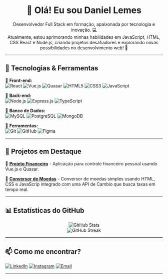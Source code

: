 <h1 align="center">👋 Olá! Eu sou Daniel Lemes</h1>

<p align="center">
  Desenvolvedor Full Stack em formação, apaixonada por tecnologia e inovação. 💻<br>
  Atualmente, estou aprimorando minhas habilidades em JavaScript, HTML, CSS React e Node.js, criando projetos desafiadores e explorando novas possibilidades no desenvolvimento web! 🚀
</p>

---

## 🚀 Tecnologias & Ferramentas

🔹 **Front-end:**  
![React](https://img.shields.io/badge/React-61DAFB?style=for-the-badge&logo=react&logoColor=black)
![Vue.js](https://img.shields.io/badge/Vue.js-35495E?style=for-the-badge&logo=vue.js&logoColor=4FC08D)
![Quasar](https://img.shields.io/badge/Quasar-1976D2?style=for-the-badge&logo=quasar&logoColor=white)
![HTML5](https://img.shields.io/badge/HTML5-E34F26?style=for-the-badge&logo=html5&logoColor=white)
![CSS3](https://img.shields.io/badge/CSS3-1572B6?style=for-the-badge&logo=css3&logoColor=white)
![JavaScript](https://img.shields.io/badge/JavaScript-F7DF1E?style=for-the-badge&logo=javascript&logoColor=black)

🔹 **Back-end:**  
![Node.js](https://img.shields.io/badge/Node.js-43853D?style=for-the-badge&logo=node.js&logoColor=white)
![Express.js](https://img.shields.io/badge/Express.js-000000?style=for-the-badge&logo=express&logoColor=white)
![TypeScript](https://img.shields.io/badge/TypeScript-007ACC?style=for-the-badge&logo=typescript&logoColor=white)

🔹 **Banco de Dados:**  
![MySQL](https://img.shields.io/badge/MySQL-4479A1?style=for-the-badge&logo=mysql&logoColor=white)
![PostgreSQL](https://img.shields.io/badge/PostgreSQL-336791?style=for-the-badge&logo=postgresql&logoColor=white)
![MongoDB](https://img.shields.io/badge/MongoDB-4EA94B?style=for-the-badge&logo=mongodb&logoColor=white)

🔹 **Ferramentas:**  
![Git](https://img.shields.io/badge/Git-F05032?style=for-the-badge&logo=git&logoColor=white)
![GitHub](https://img.shields.io/badge/GitHub-181717?style=for-the-badge&logo=github&logoColor=white)
![Figma](https://img.shields.io/badge/Figma-F24E1E?style=for-the-badge&logo=figma&logoColor=white)

---

## 📌 Projetos em Destaque

🔹 [**Projeto Financeiro**](https://github.com/daniellemes2017/Gestao-Financeira-Projeto) - Aplicação para controle financeiro pessoal usando Vue.js e Quasar.  

🔹 [**Conversor de Moedas**](https://github.com/daniellemes2017/Conversor-de-moedas) - Conversor de moedas simples usando HTML, CSS e JavaScrip integrado com uma API de Cambio que busca taxas em tempo real.

---

## 📊 Estatísticas do GitHub

<p align="center">
  <img src="https://github-readme-stats.vercel.app/api?username=seuusuario&show_icons=true&theme=radical" alt="GitHub Stats">
  <br>
  <img src="https://github-readme-streak-stats.herokuapp.com/?user=seuusuario&theme=radical" alt="GitHub Streak">
</p>

---

## 📫 Como me encontrar?

[![LinkedIn](https://img.shields.io/badge/LinkedIn-0077B5?style=for-the-badge&logo=linkedin&logoColor=white)](https://linkedin.com/in/daniel-lemess)
[![Instagram](https://img.shields.io/badge/Instagram-E4405F?style=for-the-badge&logo=instagram&logoColor=white)](https://instagram.com/lemesdan)
[![Email](https://img.shields.io/badge/Email-D14836?style=for-the-badge&logo=gmail&logoColor=white)](daniel_lemes2017@outlook.com)

---

